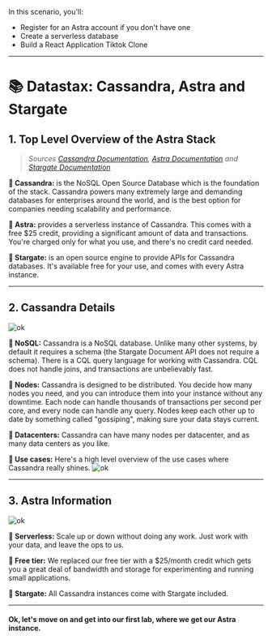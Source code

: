 In this scenario, you'll:
* Register for an Astra account if you don't have one
* Create a serverless database
* Build a React Application Tiktok Clone

---

# 📚 Datastax: Cassandra, Astra and Stargate

## 1. Top Level Overview of the Astra Stack

> *Sources [Cassandra Documentation](https://cassandra.io), [Astra Documentation](https://docs.datastax.com/en/astra/docs/) and [Stargate Documentation](https://stargate.io/docs/stargate/1.0/quickstart/quickstart.html)*



**🔵 Cassandra:**  is the NoSQL Open Source Database which is the foundation of the stack.  Cassandra powers many extremely large and demanding databases for enterprises around the world, and is the best option for companies needing scalability and performance.

**🔵 Astra:**  provides a serverless instance of Cassandra.  This comes with a free $25 credit, providing a significant amount of data and transactions.  You're charged only for what you use, and there's no credit card needed.

**🔵 Stargate:**  is an open source engine to provide APIs for Cassandra databases.  It's available free for your use, and comes with every Astra instance.

---
## 2. Cassandra Details
![ok](https://github.com/synedra-datastax/ExploringStargate/blob/main/images/Overview0.png?raw=true)

**🔵 NoSQL:**  Cassandra is a NoSQL database.  Unlike many other systems, by default it requires a schema (the Stargate Document API does not require a schema).  There is a CQL query language for working with Cassandra.  CQL does not handle joins, and transactions are unbelievably fast.

**🔵 Nodes:**  Cassandra is designed to be distributed.  You decide how many nodes you need, and you can introduce them into your instance without any downtime.  Each node can handle thousands of transactions per second per core, and every node can handle any query.  Nodes keep each other up to date by something called "gossiping", making sure your data stays current.

**🔵 Datacenters:**  Cassandra can have many nodes per datacenter, and as many data centers as you like.

**🔵 Use cases:** Here's a high level overview of the use cases where Cassandra really shines.
![ok](https://github.com/synedra-datastax/ExploringStargate/blob/main/images/Overview1.png?raw=true)

---
## 3. Astra Information
![ok](https://github.com/synedra-datastax/ExploringStargate/blob/main/images/Overview2.png?raw=true)

**🔵 Serverless:**  Scale up or down without doing any work.  Just work with your data, and leave the ops to us.

**🔵 Free tier:** We replaced our free tier with a $25/month credit which gets you a great deal of bandwidth and storage for experimenting and running small applications.

**🔵 Stargate:**  All Cassandra instances come with Stargate included.

---

#### Ok, let's move on and get into our first lab, where we get our Astra instance.